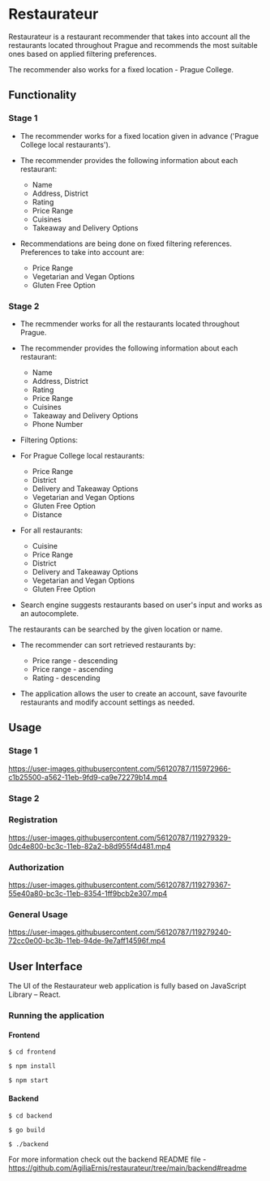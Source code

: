 # Restaurateur
Restaurateur is a restaurant recommender that takes
into account all the restaurants located
throughout Prague and recommends the most suitable
ones based on applied filtering preferences.

The recommender also works for a fixed location - Prague College.

## Functionality

### Stage 1

* The recommender works for a fixed location
given in advance ('Prague College local restaurants').

* The recommender provides the following
information about each restaurant:
    * Name
    * Address, District
    * Rating
    * Price Range
    * Cuisines
    * Takeaway and Delivery Options

* Recommendations are being done on fixed filtering references.
Preferences to take into account are:
    * Price Range
    * Vegetarian and Vegan Options
    * Gluten Free Option

### Stage 2

* The recmmender works for all the restaurants
located throughout Prague.

* The recommender provides the following
information about each restaurant:
    * Name
    * Address, District
    * Rating
    * Price Range
    * Cuisines
    * Takeaway and Delivery Options
    * Phone Number

* Filtering Options:

* For Prague College local restaurants:
    * Price Range
    * District
    * Delivery and Takeaway Options
    * Vegetarian and Vegan Options
    * Gluten Free Option
    * Distance

* For all restaurants:
    * Cuisine
    * Price Range
    * District
    * Delivery and Takeaway Options
    * Vegetarian and Vegan Options
    * Gluten Free Option

* Search engine suggests restaurants based on user's input and
works as an autocomplete.

The restaurants can be searched by the given location or name.

* The recommender can sort retrieved restaurants
by:
    * Price range - descending
    * Price range - ascending
    * Rating - descending

* The application allows the user to create an account,
save favourite restaurants and modify account settings as needed.

## Usage

### Stage 1 

https://user-images.githubusercontent.com/56120787/115972966-c1b25500-a562-11eb-9fd9-ca9e72279b14.mp4

### Stage 2 

### Registration

https://user-images.githubusercontent.com/56120787/119279329-0dc4e800-bc3c-11eb-82a2-b8d955f4d481.mp4

### Authorization

https://user-images.githubusercontent.com/56120787/119279367-55e40a80-bc3c-11eb-8354-1ff9bcb2e307.mp4

### General Usage

https://user-images.githubusercontent.com/56120787/119279240-72cc0e00-bc3b-11eb-94de-9e7aff14596f.mp4

## User Interface

The UI of the Restaurateur web application is fully
based on JavaScript Library – React.

### Running the application

#### Frontend

`$ cd frontend `

`$ npm install `

`$ npm start `

#### Backend

`$ cd backend `

`$ go build `

`$ ./backend `

For more information check out the backend README file - https://github.com/AgiliaErnis/restaurateur/tree/main/backend#readme
